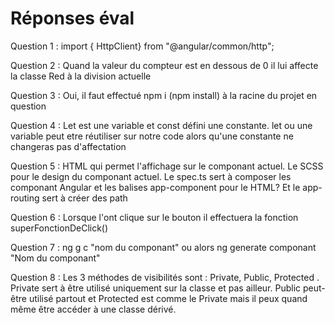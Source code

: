 <h1>Réponses éval</h1>

<p>Question 1 : import { HttpClient} from "@angular/common/http";</p>
<p>Question 2 : Quand la valeur du compteur est en dessous de 0 il lui affecte la classe Red à la division actuelle</p>
<p>Question 3 : Oui, il faut effectué npm i (npm install) à la racine du projet en question</p>
<p>Question 4 : Let est une variable et const défini une constante. let ou une variable peut etre réutiliser sur notre code alors qu'une constante ne changeras pas d'affectation</p>
<p>Question 5 : HTML qui permet l'affichage sur le componant actuel. Le SCSS pour le design du componant actuel. Le spec.ts sert à composer les componant Angular et les balises app-component pour le HTML? Et le app-routing sert à créer des path</p>
<p>Question 6 : Lorsque l'ont clique sur le bouton il effectuera la fonction superFonctionDeClick()</p>
<p>Question 7 : ng g c "nom du componant" ou alors ng generate componant "Nom du componant"</p>
<p>Question 8 : Les 3 méthodes de visibilités sont : Private, Public, Protected
. Private sert à être utilisé uniquement sur la classe et pas ailleur. Public peut-être utilisé partout et Protected est comme le Private mais il peux quand même être accéder à une classe dérivé.</p>

